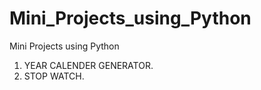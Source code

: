 # Mini_Projects_using_Python
Mini Projects using Python

1. YEAR CALENDER GENERATOR.
2. STOP WATCH.
